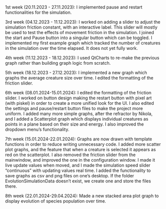 1st week (20.11.2023 - 27.11.2023): I implemented pause and restart functionalities for the simulation.

3rd week (04.12.2023 - 11.12.2023): I worked on adding a slider to adjust the simulation friction constant, with an interactive label. This slider will mostly be used to test the effects of movement friction in the simulation. I joined the start and Pause button into a singular button which can be toggled. I implemented my first example graph which tracked the number of creatures in the simulation over the time elapsed. It does not yet fully work.

4th week (11.12.2023 - 18.12.2023): I used QtCharts to re-make the previous graph rather than building graph logic from scratch.

5th week (18.12.2023 - 27.12.2023): I implemented a new graph which graphs the average creature size over time. I edited the formatting of the friction slider.

6th week (08.01.2024-15.01.2024): I edited the formatting of the friction slider. I worked on button design making the restart button with pixel art (with piskel) in order to create a more unified look for the UI. I also edited the settings and pause/restart button files to make the project more uniform. I added many more simple graphs, after the refractor by Nikola, and I added a Scatterplot graph which displays individual creatures as points in a plane based on their size and energy. I also improved the dropdown menu’s functionality.

7th week (15.01.2024-22.01.2024): Graphs are now drawn with template functions in order to reduce writing unnecessary code. I added more scatter plot graphs, and the feature that when a creature is selected it appears as red on the scatterplot. I also removed the friction slider from the mainwindow, and improved the one in the configuration window. I made it live update values when moved, and I made the simulation speed slider “continuous” with updating values real time. I added the functionality to save graphs as csv and png files on one’s desktop. If the folder EvolutionSimulationData doesn’t exist, we create one and store the files there.

8th week (22.01.2024-29.04.2024): Made a new stacked area plot graph to display evolution of species population over time.
